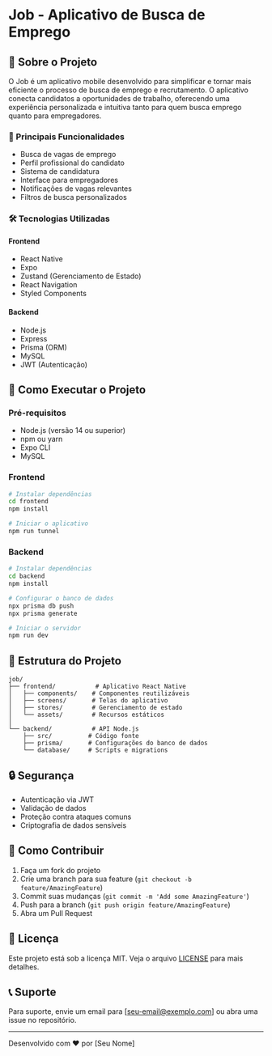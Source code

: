 # Job - Aplicativo de Busca de Emprego

## 📱 Sobre o Projeto

O Job é um aplicativo mobile desenvolvido para simplificar e tornar mais eficiente o processo de busca de emprego e recrutamento. O aplicativo conecta candidatos a oportunidades de trabalho, oferecendo uma experiência personalizada e intuitiva tanto para quem busca emprego quanto para empregadores.

### 🎯 Principais Funcionalidades

- Busca de vagas de emprego
- Perfil profissional do candidato
- Sistema de candidatura
- Interface para empregadores
- Notificações de vagas relevantes
- Filtros de busca personalizados

### 🛠️ Tecnologias Utilizadas

#### Frontend
- React Native
- Expo
- Zustand (Gerenciamento de Estado)
- React Navigation
- Styled Components

#### Backend
- Node.js
- Express
- Prisma (ORM)
- MySQL
- JWT (Autenticação)

## 🚀 Como Executar o Projeto

### Pré-requisitos
- Node.js (versão 14 ou superior)
- npm ou yarn
- Expo CLI
- MySQL

### Frontend
```bash
# Instalar dependências
cd frontend
npm install

# Iniciar o aplicativo
npm run tunnel
```

### Backend
```bash
# Instalar dependências
cd backend
npm install

# Configurar o banco de dados
npx prisma db push
npx prisma generate

# Iniciar o servidor
npm run dev
```

## 📁 Estrutura do Projeto

```
job/
├── frontend/           # Aplicativo React Native
│   ├── components/    # Componentes reutilizáveis
│   ├── screens/       # Telas do aplicativo
│   ├── stores/        # Gerenciamento de estado
│   └── assets/        # Recursos estáticos
│
└── backend/           # API Node.js
    ├── src/          # Código fonte
    ├── prisma/       # Configurações do banco de dados
    └── database/     # Scripts e migrations
```

## 🔒 Segurança

- Autenticação via JWT
- Validação de dados
- Proteção contra ataques comuns
- Criptografia de dados sensíveis

## 🤝 Como Contribuir

1. Faça um fork do projeto
2. Crie uma branch para sua feature (`git checkout -b feature/AmazingFeature`)
3. Commit suas mudanças (`git commit -m 'Add some AmazingFeature'`)
4. Push para a branch (`git push origin feature/AmazingFeature`)
5. Abra um Pull Request

## 📝 Licença

Este projeto está sob a licença MIT. Veja o arquivo [LICENSE](LICENSE) para mais detalhes.

## 📞 Suporte

Para suporte, envie um email para [seu-email@exemplo.com] ou abra uma issue no repositório.

---
Desenvolvido com ❤️ por [Seu Nome]
